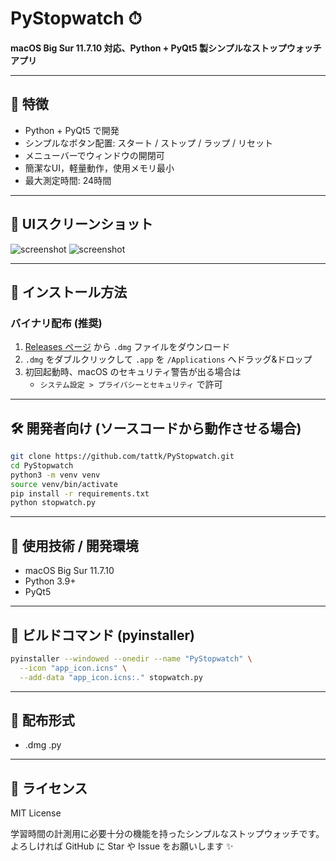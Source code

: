# PyStopwatch ⏱

**macOS Big Sur 11.7.10 対応、Python + PyQt5 製シンプルなストップウォッチアプリ**

---

## 🧰 特徴

- Python + PyQt5 で開発
- シンプルなボタン配置: スタート / ストップ / ラップ / リセット
- メニューバーでウィンドウの開閉可
- 簡潔なUI，軽量動作，使用メモリ最小
- 最大測定時間: 24時間

---

## 📸 UIスクリーンショット
![screenshot](screenshots/ui1.jpg)
![screenshot](screenshots/ui2.jpg)

---

## 🚀 インストール方法

### バイナリ配布 (推奨)

1. [Releases ページ](https://github.com/tattk/PyStopwatch/releases) から `.dmg` ファイルをダウンロード
2. `.dmg` をダブルクリックして `.app` を `/Applications` へドラッグ&ドロップ
3. 初回起動時、macOS のセキュリティ警告が出る場合は
   - `システム設定 > プライバシーとセキュリティ` で許可

---

## 🛠 開発者向け (ソースコードから動作させる場合)

```bash
git clone https://github.com/tattk/PyStopwatch.git
cd PyStopwatch
python3 -m venv venv
source venv/bin/activate
pip install -r requirements.txt
python stopwatch.py
```

---

## 📄 使用技術 / 開発環境

- macOS Big Sur 11.7.10
- Python 3.9+
- PyQt5

---

## 🔧 ビルドコマンド (pyinstaller)

```bash
pyinstaller --windowed --onedir --name "PyStopwatch" \
  --icon "app_icon.icns" \
  --add-data "app_icon.icns:." stopwatch.py
```


---

## 📍 配布形式

- .dmg .py

---

## 📃 ライセンス

MIT License

学習時間の計測用に必要十分の機能を持ったシンプルなストップウォッチです。よろしければ GitHub に Star や Issue をお願いします ✨

